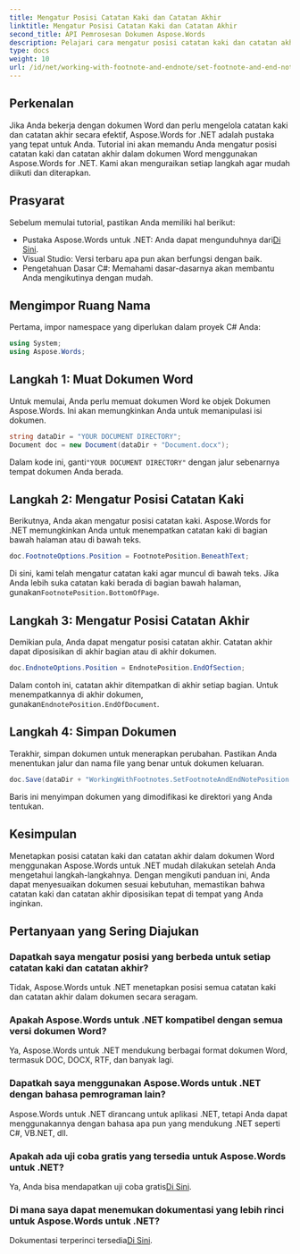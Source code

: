 ```yaml
---
title: Mengatur Posisi Catatan Kaki dan Catatan Akhir
linktitle: Mengatur Posisi Catatan Kaki dan Catatan Akhir
second_title: API Pemrosesan Dokumen Aspose.Words
description: Pelajari cara mengatur posisi catatan kaki dan catatan akhir dalam dokumen Word menggunakan Aspose.Words untuk .NET dengan panduan langkah demi langkah terperinci ini.
type: docs
weight: 10
url: /id/net/working-with-footnote-and-endnote/set-footnote-and-end-note-position/
---
```

## Perkenalan

Jika Anda bekerja dengan dokumen Word dan perlu mengelola catatan kaki dan catatan akhir secara efektif, Aspose.Words for .NET adalah pustaka yang tepat untuk Anda. Tutorial ini akan memandu Anda mengatur posisi catatan kaki dan catatan akhir dalam dokumen Word menggunakan Aspose.Words for .NET. Kami akan menguraikan setiap langkah agar mudah diikuti dan diterapkan.

## Prasyarat

Sebelum memulai tutorial, pastikan Anda memiliki hal berikut:

-  Pustaka Aspose.Words untuk .NET: Anda dapat mengunduhnya dari[Di Sini](https://releases.aspose.com/words/net/).
- Visual Studio: Versi terbaru apa pun akan berfungsi dengan baik.
- Pengetahuan Dasar C#: Memahami dasar-dasarnya akan membantu Anda mengikutinya dengan mudah.

## Mengimpor Ruang Nama

Pertama, impor namespace yang diperlukan dalam proyek C# Anda:

```csharp
using System;
using Aspose.Words;
```

## Langkah 1: Muat Dokumen Word

Untuk memulai, Anda perlu memuat dokumen Word ke objek Dokumen Aspose.Words. Ini akan memungkinkan Anda untuk memanipulasi isi dokumen.

```csharp
string dataDir = "YOUR DOCUMENT DIRECTORY";
Document doc = new Document(dataDir + "Document.docx");
```

Dalam kode ini, ganti`"YOUR DOCUMENT DIRECTORY"` dengan jalur sebenarnya tempat dokumen Anda berada.

## Langkah 2: Mengatur Posisi Catatan Kaki

Berikutnya, Anda akan mengatur posisi catatan kaki. Aspose.Words for .NET memungkinkan Anda untuk menempatkan catatan kaki di bagian bawah halaman atau di bawah teks.

```csharp
doc.FootnoteOptions.Position = FootnotePosition.BeneathText;
```

 Di sini, kami telah mengatur catatan kaki agar muncul di bawah teks. Jika Anda lebih suka catatan kaki berada di bagian bawah halaman, gunakan`FootnotePosition.BottomOfPage`.

## Langkah 3: Mengatur Posisi Catatan Akhir

Demikian pula, Anda dapat mengatur posisi catatan akhir. Catatan akhir dapat diposisikan di akhir bagian atau di akhir dokumen.

```csharp
doc.EndnoteOptions.Position = EndnotePosition.EndOfSection;
```

 Dalam contoh ini, catatan akhir ditempatkan di akhir setiap bagian. Untuk menempatkannya di akhir dokumen, gunakan`EndnotePosition.EndOfDocument`.

## Langkah 4: Simpan Dokumen

Terakhir, simpan dokumen untuk menerapkan perubahan. Pastikan Anda menentukan jalur dan nama file yang benar untuk dokumen keluaran.

```csharp
doc.Save(dataDir + "WorkingWithFootnotes.SetFootnoteAndEndNotePosition.docx");
```

Baris ini menyimpan dokumen yang dimodifikasi ke direktori yang Anda tentukan.

## Kesimpulan

Menetapkan posisi catatan kaki dan catatan akhir dalam dokumen Word menggunakan Aspose.Words untuk .NET mudah dilakukan setelah Anda mengetahui langkah-langkahnya. Dengan mengikuti panduan ini, Anda dapat menyesuaikan dokumen sesuai kebutuhan, memastikan bahwa catatan kaki dan catatan akhir diposisikan tepat di tempat yang Anda inginkan.

## Pertanyaan yang Sering Diajukan

### Dapatkah saya mengatur posisi yang berbeda untuk setiap catatan kaki dan catatan akhir?

Tidak, Aspose.Words untuk .NET menetapkan posisi semua catatan kaki dan catatan akhir dalam dokumen secara seragam.

### Apakah Aspose.Words untuk .NET kompatibel dengan semua versi dokumen Word?

Ya, Aspose.Words untuk .NET mendukung berbagai format dokumen Word, termasuk DOC, DOCX, RTF, dan banyak lagi.

### Dapatkah saya menggunakan Aspose.Words untuk .NET dengan bahasa pemrograman lain?

Aspose.Words untuk .NET dirancang untuk aplikasi .NET, tetapi Anda dapat menggunakannya dengan bahasa apa pun yang mendukung .NET seperti C#, VB.NET, dll.

### Apakah ada uji coba gratis yang tersedia untuk Aspose.Words untuk .NET?

 Ya, Anda bisa mendapatkan uji coba gratis[Di Sini](https://releases.aspose.com/).

### Di mana saya dapat menemukan dokumentasi yang lebih rinci untuk Aspose.Words untuk .NET?

 Dokumentasi terperinci tersedia[Di Sini](https://reference.aspose.com/words/net/).